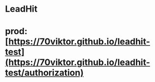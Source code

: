 # LeadHit
# prod: [https://70viktor.github.io/leadhit-test](https://70viktor.github.io/leadhit-test/authorization)
